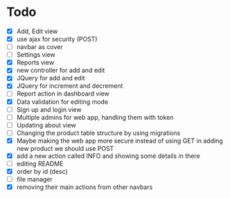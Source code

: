 # Todo

-   [x] Add, Edit view
-   [x] use ajax for security (POST)
-   [ ] navbar as cover
-   [ ] Settings view
-   [x] Reports view
-   [x] new controller for add and edit
-   [x] JQuery for add and edit
-   [x] JQuery for increment and decrement
-   [ ] Report action in dashboard view
-   [x] Data validation for editing mode
-   [ ] Sign up and login view
-   [ ] Multiple admins for web app, handling them with token
-   [ ] Updating about view
-   [ ] Changing the product table structure by using migrations
-   [x] Maybe making the web app more secure instead of using GET in adding new product we should use POST
-   [x] add a new action called INFO and showing some details in there
-   [ ] editing README
-   [x] order by id (desc)
-   [ ] file manager
-   [x] removing their main actions from other navbars
